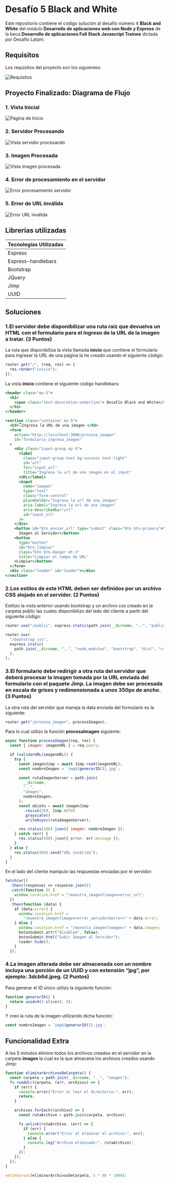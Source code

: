 # Desafío 5 Black and White

Este repositorio contiene el código solución al desafío número 4 **Black and White** del módulo **Desarrollo de aplicaciones web con Node y Express** de la beca **Desarrollo de aplicaciones Full Stack Javascript Trainee** dictada por Desafío Latam.

## Requisitos

Los requisitos del proyecto son los siguientes:

![Requisitos](./screenshots/requisitos.webp)

## Proyecto Finalizado: Diagrama de Flujo

### 1. Vista Inicial

![Página de Inicio](./screenshots/proyecto_finalizado.webp)

### 2. Servidor Procesando

![Vista servidor procesando](./screenshots/servidor_procesando.webp)

### 3. Imagen Procesada

![Vista imagen procesada](./screenshots/imagen_procesada.webp)

### 4. Error de procesamiento en el servidor

![Error procesamiento servidor](./screenshots/error_procesamiento_servidor_url.webp)

### 5. Error de URL inválida

![Error URL inválida](./screenshots/error_url_invalida.webp)

## Librerias utilizadas

| Tecnologías Utilizadas |
| ---------------------- |
| Express                |
| Express-handlebars     |
| Bootstrap              |
| JQuery                 |
| Jimp                   |
| UUID                   |

## Soluciones

### 1.El servidor debe disponibilizar una ruta raíz que devuelva un HTML con el formulario para el ingreso de la URL de la imagen a tratar. (3 Puntos)

La ruta que disponibiliza la vista llamada **inicio** que contiene el formulario para ingresar la URL de una página la he creado usando el siguiente código:

```js
router.get("/", (req, res) => {
  res.render("inicio");
});
```

La vista **inicio** contiene el siguiente código handlebars:

```hbs
<header class="my-5">
  <h1>
    <span class="text-decoration-underline"> Desafío Black and White</span>📷
  </h1>
</header>

<section class="container my-5">
  <h3>👇Ingresa la URL de una imagen </h3>
  <form
    action="http://localhost:3000/procesa_imagen"
    id="formulario_ingresa_imagen"
  >
    <div class="input-group my-4">
      <label
        class="input-group-text bg-success text-light"
        id="url"
        for="input_url"
        title="Ingresa la url de una imagen en el input"
      >URL</label>
      <input
        name="imagen"
        type="text"
        class="form-control"
        placeholder="Ingresa la url de una imagen"
        aria-label="Ingresa la url de una imagen"
        aria-describedby="url"
        id="input_url"
      />
    </div>
    <button id="btn_enviar_url" type="submit" class="btn btn-primary">Subir
      Imagen al Servidor</button>
    <button
      type="button"
      id="btn_limpiar"
      class="btn btn-danger mt-3"
      title="Limpiar el campo de URL"
    >Limpiar</button>
  </form>
  <div class="loader" id="loader"></div>
</section>
```

### 2.Los estilos de este HTML deben ser definidos por un archivo CSS alojado en el servidor. (2 Puntos)

Estilizo la vista anterior usando bootstrap y un archivo css creado en la carpeta public las cuales disponibilizo del lado del cliente a partir del siguiente código:

```js
router.use("/public", express.static(path.join(__dirname, "..", "public")));

router.use(
  "/bootstrap_css",
  express.static(
    path.join(__dirname, "..", "node_modules", "bootstrap", "dist", "css"),
  ),
);
```

### 3.El formulario debe redirigir a otra ruta del servidor que deberá procesar la imagen tomada por la URL enviada del formulario con el paquete Jimp. La imagen debe ser procesada en escala de grises y redimensionada a unos 350px de ancho. (3 Puntos)

La otra ruta del servidor que maneja la data enviada del formulario es la siguiente:

```js
router.get("/procesa_imagen", procesaImagen);
```

Para lo cual utilizo la función **procesaImagen** siguiente:

```js
async function procesaImagen(req, res) {
  const { imagen: imagenURL } = req.query;

  if (validarURL(imagenURL)) {
    try {
      const imagenJimp = await Jimp.read(imagenURL);
      const nombreImagen = `img${generarID()}.jpg`;

      const rutaImagenServer = path.join(
        __dirname,
        "..",
        "images",
        nombreImagen,
      );
      const objeto = await imagenJimp
        .resize(350, Jimp.AUTO)
        .grayscale()
        .writeAsync(rutaImagenServer);

      res.status(200).json({ imagen: nombreImagen });
    } catch (err) {
      res.status(500).json({ error: err.message });
    }
  } else {
    res.status(400).send("URL inválida");
  }
}
```

En el lado del cliente manipulo las respuestas enviadas por el servidor:

```js
fetch(url)
  .then((response) => response.json())
  .catch(function () {
    window.location.href = "/muestra_imagen?imagen=error_url";
  })
  .then(function (data) {
    if (data.error) {
      window.location.href =
        "/muestra_imagen?imagen=error_servidor&error=" + data.error;
    } else {
      window.location.href = "/muestra_imagen?imagen=" + data.imagen;
      botonSubmit.attr("disabled", false);
      botonSubmit.html("Subir Imagen al Servidor");
      loader.hide();
    }
  });
```

### 4.La imagen alterada debe ser almacenada con un nombre incluya una porción de un UUID y con extensión “jpg”, por ejemplo: 3dcb6d.jpeg. (2 Puntos)

Para generar el ID único utilizo la siguiente función:

```js
function generarID() {
  return uuidv4().slice(0, 6);
}
```

Y creo la ruta de la imagen utilizando dicha función:

```js
const nombreImagen = `img${generarID()}.jpg`;
```

## Funcionalidad Extra

A los 5 minutos elimino todos los archivos creados en el servidor en la carpeta **images** la cual es la que almacena los archivos creados usando Jimp:

```js
function eliminarArchivosDeCarpeta() {
  const carpeta = path.join(__dirname, "..", "images");
  fs.readdir(carpeta, (err, archivos) => {
    if (err) {
      console.error("Error al leer el directorio:", err);
      return;
    }

    archivos.forEach((archivo) => {
      const rutaArchivo = path.join(carpeta, archivo);

      fs.unlink(rutaArchivo, (err) => {
        if (err) {
          console.error("Error al eliminar el archivo:", err);
        } else {
          console.log("Archivo eliminado:", rutaArchivo);
        }
      });
    });
  });
}

setInterval(eliminarArchivosDeCarpeta, 5 * 60 * 1000);
```
